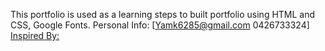 This portfolio is used as a learning steps to built portfolio using HTML and CSS, Google Fonts.
Personal Info:
[Yamk6285@gmail.com
0426733324]
 [Inspired By:](https://bslthemes.com/html/hendrix/theme_colors/default/index-particles.html)